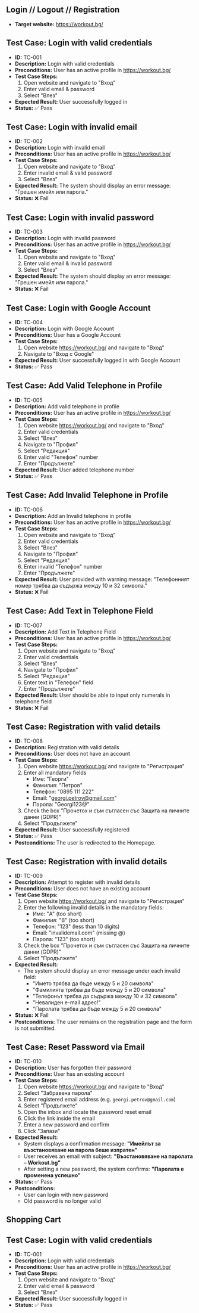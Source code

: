 ## Login // Logout // Registration
- **Target website:** https://workout.bg/
## Test Case: Login with valid credentials
- **ID:** TC-001
- **Description:** Login with valid credentials
- **Preconditions:** User has an active profile in https://workout.bg/
- **Test Case Steps:**
  1. Open website and navigate to "Вход"
  2. Enter valid email & password
  3. Select "Влез"
- **Expected Result:** User successfully logged in
- **Status:** ✅ Pass

## Test Case: Login with invalid email
- **ID:** TC-002
- **Description:** Login with invalid email 
- **Preconditions:** User has an active profile in https://workout.bg/
- **Test Case Steps:**  
  1. Open website and navigate to "Вход"
  2. Enter invalid email & valid password
  3. Select "Влез"
- **Expected Result:** The system should display an error message: "Грешен имейл или парола."
- **Status:** ❌ Fail

## Test Case: Login with invalid password
- **ID:** TC-003
- **Description:** Login with invalid password 
- **Preconditions:** User has an active profile in https://workout.bg/
- **Test Case Steps:**  
  1. Open website and navigate to "Вход"
  2. Enter valid email & invalid password
  3. Select "Влез"
- **Expected Result:** The system should display an error message: "Грешен имейл или парола."
- **Status:** ❌ Fail

## Test Case: Login with Google Account  
- **ID:** TC-004
- **Description:** Login with Google Account
- **Preconditions:** User has a Google Account
- **Test Case Steps:**
  1. Open website https://workout.bg/ and navigate to "Вход"
  2. Navigate to "Вход с Google"
- **Expected Result:** User successfully logged in with Google Account
- **Status:** ✅ Pass

## Test Case: Add Valid Telephone in Profile  
- **ID:** TC-005
- **Description:** Add valid telephone in profile
- **Preconditions:** User has an active profile in https://workout.bg/
- **Test Case Steps:**
  1. Open website https://workout.bg/ and navigate to "Вход"
  2. Enter valid credentials
  3. Select "Влез"
  4. Navigate to "Профил"
  5. Select "Редакция"
  6. Enter valid "Телефон" number
  7. Enter "Продължете"
- **Expected Result:** User added telephone number
- **Status:** ✅ Pass

## Test Case: Add Invalid Telephone in Profile  
- **ID:** TC-006
- **Description:** Add an Invalid telephone in profile
- **Preconditions:** User has an active profile in https://workout.bg/
- **Test Case Steps:**
  1. Open website and navigate to "Вход"
  2. Enter valid credentials
  3. Select "Влез"
  4. Navigate to "Профил"
  5. Select "Редакция"
  6. Enter invalid "Телефон" number
  7. Enter "Продължете"
- **Expected Result:** User provided with warning message: "Телефонният номер трябва да съдържа между 10 и 32 символа."
- **Status:** ❌ Fail

## Test Case: Add Text in Telephone Field  
- **ID:** TC-007
- **Description:** Add Text in Telephone Field
- **Preconditions:** User has an active profile in https://workout.bg/
- **Test Case Steps:**
  1. Open website and navigate to "Вход"
  2. Enter valid credentials
  3. Select "Влез"
  4. Navigate to "Профил"
  5. Select "Редакция"
  6. Enter text in "Телефон" field
  7. Enter "Продължете"
- **Expected Result:** User should be able to input only numerals in telephone field
- **Status:** ❌ Fail

## Test Case: Registration with valid details
- **ID:** TC-008
- **Description:** Registration with valid details
- **Preconditions:** User does not have an account
- **Test Case Steps:**
  1. Open website https://workout.bg/ and navigate to "Регистрация"
  2. Enter all mandatory fields
     - Име: "Георги"  
     - Фамилия: "Петров" 
     - Телефон: "0895 111 222"  
     - Email: "georgi.petrov@gmail.com" 
     - Парола: "Georgi123@"
  3. Check the box "Прочетох и съм съгласен със Защита на личните данни (GDPR)"
  4. Select "Продължете"
- **Expected Result:** User successfully registered
- **Status:** ✅ Pass
- **Postconditions:** The user is redirected to the Homepage. 

## Test Case: Registration with invalid details  
- **ID:** TC-009  
- **Description:** Attempt to register with invalid details  
- **Preconditions:** User does not have an existing account  
- **Test Case Steps:**  
  1. Open website https://workout.bg/ and navigate to "Регистрация"  
  2. Enter the following invalid details in the mandatory fields:  
     - Име: "A" (too short)  
     - Фамилия: "B" (too short)  
     - Телефон: "123" (less than 10 digits)  
     - Email: "invalidemail.com" (missing @)  
     - Парола: "123" (too short)  
  3. Check the box "Прочетох и съм съгласен със Защита на личните данни (GDPR)"  
  4. Select "Продължете"  
- **Expected Result:**  
  - The system should display an error message under each invalid field:  
    - "Името трябва да бъде между 5 и 20 символа"  
    - "Фамилията трябва да бъде между 5 и 20 символа"  
    - "Телефонът трябва да съдържа между 10 и 32 символа"  
    - "Невалиден e-mail адрес!"  
    - "Паролата трябва да бъде между 5 и 20 символа"  
- **Status:** ❌ Fail  
- **Postconditions:** The user remains on the registration page and the form is not submitted.

## Test Case: Reset Password via Email
- **ID:** TC-010
- **Description:** User has forgotten their password
- **Preconditions:** User has an existing account
- **Test Case Steps:**
  1. Open website https://workout.bg/ and navigate to "Вход"
  2. Select "Забравена парола"
  3. Enter registered email address (e.g. `georgi.petrov@gmail.com`)
  4. Select "Продължете"
  5. Open the inbox and locate the password reset email  
  6. Click the link inside the email  
  7. Enter a new password and confirm  
  8. Click "Запази"
- **Expected Result:**
  - System displays a confirmation message: **"Имейлът за възстановяване на парола беше изпратен"**  
  - User receives an email with subject: **"Възстановяване на паролата – Workout.bg"**  
  - After setting a new password, the system confirms: **"Паролата е променена успешно"**
- **Status:** ✅ Pass
- **Postconditions:**
  - User can login with new password  
  - Old password is no longer valid

## Shopping Cart

## Test Case: Login with valid credentials
- **ID:** TC-001
- **Description:** Login with valid credentials
- **Preconditions:** User has an active profile in https://workout.bg/
- **Test Case Steps:**
  1. Open website and navigate to "Вход"
  2. Enter valid email & password
  3. Select "Влез"
- **Expected Result:** User successfully logged in
- **Status:** ✅ Pass
